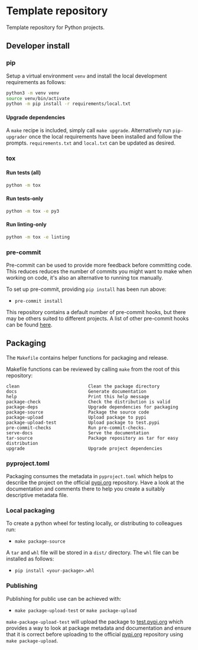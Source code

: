 # Template repository

Template repository for Python projects.

## Developer install

### pip

Setup a virtual environment `venv` and install the local development
requirements as follows:

```bash
python3 -m venv venv
source venv/bin/activate
python -m pip install -r requirements/local.txt
```

#### Upgrade dependencies

A `make` recipe is included, simply call `make upgrade`. Alternatively run
`pip-upgrader` once the local requirements have been installed and follow the
prompts. `requirements.txt` and `local.txt` can be updated as desired.

### tox

#### Run tests (all)

```bash
python -m tox
```

#### Run tests-only

```bash
python -m tox -e py3
```

#### Run linting-only

```bash
python -m tox -e linting
```

### pre-commit

Pre-commit can be used to provide more feedback before committing code. This
reduces reduces the number of commits you might want to make when working on
code, it's also an alternative to running tox manually.

To set up pre-commit, providing `pip install` has been run above:

* `pre-commit install`

This repository contains a default number of pre-commit hooks, but there may
be others suited to different projects. A list of other pre-commit hooks can be
found [here][pre-commit-1].

[pre-commit-1]: https://pre-commit.com/hooks.html

## Packaging

The `Makefile` contains helper functions for packaging and release.

Makefile functions can be reviewed by calling `make`  from the root of this
repository:

```make
clean                          Clean the package directory
docs                           Generate documentation
help                           Print this help message
package-check                  Check the distribution is valid
package-deps                   Upgrade dependencies for packaging
package-source                 Package the source code
package-upload                 Upload package to pypi
package-upload-test            Upload package to test.pypi
pre-commit-checks              Run pre-commit-checks.
serve-docs                     Serve the documentation
tar-source                     Package repository as tar for easy distribution
upgrade                        Upgrade project dependencies
```

### pyproject.toml

Packaging consumes the metadata in `pyproject.toml` which helps to describe
the project on the official [pypi.org][pypi-2] repository. Have a look at the
documentation and comments there to help you create a suitably descriptive
metadata file.

### Local packaging

To create a python wheel for testing locally, or distributing to colleagues
run:

* `make package-source`

A `tar` and `whl` file will be stored in a `dist/` directory. The `whl` file
can be installed as follows:

* `pip install <your-package>.whl`

### Publishing

Publishing for public use can be achieved with:

* `make package-upload-test` or `make package-upload`

`make-package-upload-test` will upload the package to [test.pypi.org][pypi-1]
which provides a way to look at package metadata and documentation and ensure
that it is correct before uploading to the official [pypi.org][pypi-2]
repository using `make package-upload`.

[pypi-1]: https://test.pypi.org
[pypi-2]: https://pypi.org

